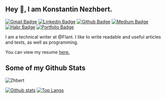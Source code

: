 ## Hey 👋, I am Konstantin Nezhbert.
[![Gmail Badge](https://img.shields.io/badge/-zhbert@yandex.ru-c14438?style=flat&logo=Gmail&logoColor=white&link=mailto:zhbert@yandex.ru)](mailto:zhbert@yandex.ru) 
[![Linkedin Badge](https://img.shields.io/badge/-zhbert-0072b1?style=flat&logo=Linkedin&logoColor=white&link=https://www.linkedin.com/in/zhbert/)](https://www.linkedin.com/in/zhbert/) 
[![Github Badge](https://img.shields.io/badge/-Zhbert-grey?style=flat&logo=github&logoColor=white&link=https://github.com/Zhbert/)](https://www.github.com/Zhbert/) 
[![Medium Badge](https://img.shields.io/badge/-Zhbert-grey?style=flat&logo=Medium&logoColor=white&link=https://medium.com/@zhbert)](https://medium.com/@zhbert) 
[![Habr Badge](https://img.shields.io/badge/-Zhbert-629FBC?style=flat&logo=Habr&logoColor=white&link=https://habr.com/ru/users/Zhbert/)](https://habr.com/ru/users/Zhbert/)
[![Portfolio Badge](https://img.shields.io/badge/portfolio-web-blue?style=flat&link=https://zhbert.ru/programs.html/)](https://zhbert.ru/programs.html/) 
<p align='left'>I am a technical writer at @Flant. I like to write readable and useful articles and texts, as well as programming.</p><p align='left'> You can view my resume <a href='https://zhbert.ru/resume.html ' target=_blank><u>here</u>.</a></p>

## Some of my Github Stats
<p align=left> <img src=https://komarev.com/ghpvc/?username=Zhbert alt=Zhbert /> </p>

[![Github stats](https://github-readme-stats.vercel.app/api?username=Zhbert&show_icons=true&include_all_commits=true&theme=graywhite)](https://github.com/Zhbert/github-readme-stats)
[![Top Langs](https://github-readme-stats.vercel.app/api/top-langs/?username=Zhbert&layout=compact&theme=graywhite)](https://github.com/Zhbert/github-readme-stats)
